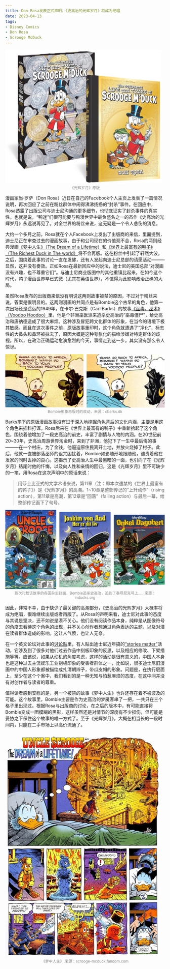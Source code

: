 ```yaml
---
title: Don Rosa发表正式声明，《史高治的光辉岁月》将成为绝唱
date: 2023-04-13
tags:
- Disney Comics
- Don Rosa
- Scrooge McDuck
---
```


<div style="display: flex;">
  <div style="flex: 1; margin-right: 10px;"><img src="book.jpg" style="width: 100%; height: auto; object-fit: cover;"></div>
</div>
<div style="text-align: center; font-size: smaller; color: #888;">《光辉岁月》原版</div>

漫画家当·罗萨（Don Rosa）近日在自己的Facebook个人主页上发表了一篇情况说明，再次回应了之前在粉丝群体中闹得沸沸扬扬的“封杀”事件。在回应中，Rosa透露了出版公司与迪士尼沟通的更多细节，也彻底证实了封杀事件的真实性。也就是说，“鸭迷”们很可能要与鸭漫世界中最负盛名之一的杰作《史高治的光辉岁月》永远说再见了。对全世界的粉丝来说，这无疑是一个令人悲伤的消息。

大约一个多月之前，Rosa就在个人Facebook上发出了出版商的来信，里面提到，迪士尼正在审查过去的漫画故事，由于和公司现在的价值观不合，Rosa的两则经典漫画[《梦中人生》（The Dream of a Lifetime）](https://inducks.org/story.php?c=D+2002-033)和[《世界上最富有的鸭子》（The Richest Duck in The world）](https://inducks.org/story.php?c=D+93288)将不会再版。这在粉丝中引起了轩然大波，之后，围绕着此事的讨论一直在发酵，还有人发起向迪士尼总部的请愿活动———显然，这并没有奏效。正如Rosa在最新回应中的说法，迪士尼的美国总部“对漫画没有兴趣，也不尊重它们”。与迪士尼商业版图中的其他重镇比起来，在如今这个时代，鸭子漫画世界早已式微（尤其在英语世界），不值得为此影响政治正确的大局。

虽然Rosa发布的出版商来信没有明说这两则故事被禁的原因，不过对于粉丝来说，答案是很明显的。这两则漫画的共同点是有Bombie这个古早的角色，他第一次出场还是遥远的1949年，在卡尔·巴克斯（Carl Barks）的故事[《巫毒，巫术》（Voodoo Hoodoo）](https://inducks.org/story.php?c=W+OS++238-02)里，他是个非洲巫医派来追杀史高治的“巫毒僵尸”，给史高治和唐纳德造成了很大麻烦。这种涉及冒犯跨文化群体的形象，在当今的语境下极其敏感。而且在这次事件之前，原版故事重印时，这个角色就遭遇了“净化”，标志性的大鼻头和鼻环被抹去了，原因大概是这种夸张化的描绘涉嫌对特定群体的歧视。所以，在政治正确运动愈演愈烈的今天，事情走到这一步，其实没有那么令人惊讶。

<div style="display: flex;">
  <div style="flex: 1; margin-right: 10px;"><img src="bombie1.jpeg" style="width: 100%; height: auto; object-fit: cover;"></div>
  <div style="flex: 1;"><img src="bombie2.jpeg" style="width: 100%; height: auto; object-fit: cover;"></div>
</div>
<div style="text-align: center; font-size: smaller; color: #888;">Bombie形象再版时的改动，来源：cbarks.dk</div>

Barks笔下的原版漫画故事没有过于深入地挖掘角色背后的文化内涵，主要是用这个角色来插科打诨。Rosa后来在《世界上最富有的鸭子》中重新拾起了这个角色，围绕着他增加了一段史高治的前史，丰富了剧情与人物的内涵。在20世纪前20~30年，史高治周游世界淘金时，来到了非洲，他犯下了一生中最后悔的事———在一个村庄，为了金钱，他逼迫原住民离开土地，并放火烧掉了村子。此后，他就一直被部落巫师的诅咒困扰着，Bombie如影随形地跟随他，谴责着他在发家的同时丢掉的良心。这揭示了史高治人生中最黑暗的一面，也引向了在《光辉岁月》结尾时他的忏悔，以及向人性和亲情的回归。这是《光辉岁月》里不可缺少的一笔，用Rosa在这次声明中的原话来说：

>用莎士比亚式的文学术语来说，第11章（注：即本次遭禁的《世界上最富有的鸭子》）是《光辉岁月》的高潮。1~10章是整部传记的“上升动作”（rising action），第11章是高潮，第12章是“回落”（falling action）与最后一幕，给整部传记画下了句号。


<div style="display: flex; align-items: center; justify-content: space-between;">
  <div style="flex: 1; margin-right: 10px;"><img src="s1.jpeg" style="width: 100%; height: auto; object-fit: cover;"></div>
  <div style="flex: 1; margin-right: 10px;"><img src="s2.jpeg" style="width: 100%; height: auto; object-fit: cover;"></div>
  <div style="flex: 1;"><img src="s3.jpeg" style="width: 100%; height: auto; object-fit: cover;"></div>
</div>
<div style="text-align: center; font-size: smaller; color: #888;">首次刊载该故事的各国杂志封面，Bombie追杀史高治，追到了泰坦尼克号上……来源：inducks.org</div>

因此，非常不幸，由于缺少了最关键的高潮部分，《史高治的光辉岁月》大概率将成为绝唱，很难继续出版或者再版了。从Rosa的声明来看，迪士尼对此事的态度与其说是坚决，还不如说是漠不关心。他们没有阅读作品本身，纯粹是从图像符号的角度去看待这个角色的出现，并不关心创作者想通过角色表达的主题，以及对潜在读者群体造成的影响。这让人气愤，也让人无奈。

在一个英文论坛对此事的[讨论贴](https://featherysociety.proboards.com/thread/1558/times-scrooge-mcduck-effectively-banned)里，有人贴出迪士尼近年搞的[“stories matter”](https://storiesmatter.thewaltdisneycompany.com/)活动，它涉及到了很多对他们过去作品中刻板印象的反思，以及相应的修改、下架措施等等。应该说，如果从动机的角度考虑，这样的活动是很有意义的，中国人本身也是这种过去主流娱乐工业刻板印象的受害者群体之一，比如说，很多迪士尼旧漫画中的中国人形象都被描绘成扎清朝辫子，带瓜皮帽的形象。问题是，在执行层面上，至少在这个个案中，我们看到的是一种无知与怕惹麻烦的态度，在这中间并没有对创作者与读者的尊重。

值得读者感到安慰的是，另一个被禁的故事《梦中人生》也许还存在着不被波及的可能。这个故事里，Bombie主要是作为史高治的梦魇客串了一把，一共只在三个格子里出现过。根据Rosa与出版商的讨论，在之后的版本中，有可能直接将Bombie变成一团模糊的黑影，这样虽然还是对情节的深度有不少损伤，但可能是妥协之下保住这个故事的唯一方式了。至于《光辉岁月》，大概在相当长的一段时间内，只能在二手市场上以高价流通了。

<div style="display: flex;">
  <div style="flex: 1; margin-right: 10px;"><img src="dream.jpg" style="width: 100%; height: auto; object-fit: cover;"></div>
</div>
<div style="text-align: center; font-size: smaller; color: #888;">《梦中人生》,来源：scrooge-mcduck.fandom.com</div>